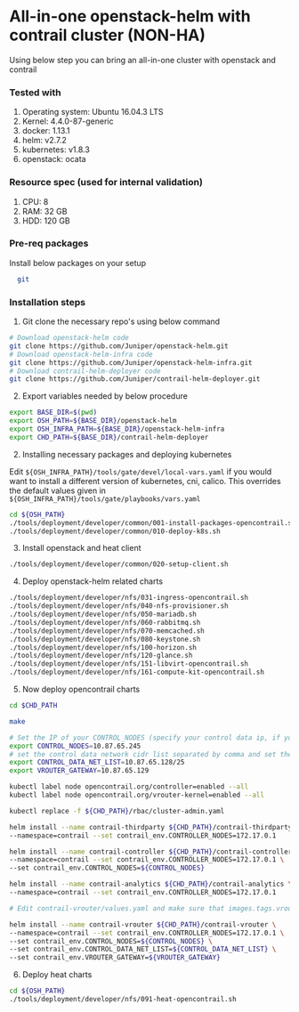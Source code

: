 # All-in-one openstack-helm with contrail cluster (NON-HA)

Using below step you can bring an all-in-one cluster with openstack and contrail

### Tested with

1. Operating system: Ubuntu 16.04.3 LTS
2. Kernel: 4.4.0-87-generic
3. docker: 1.13.1
4. helm: v2.7.2
5. kubernetes: v1.8.3
6. openstack: ocata

### Resource spec (used for internal validation)

1. CPU: 8
2. RAM: 32 GB
3. HDD: 120 GB

### Pre-req packages

Install below packages on your setup

```bash
  git
```

### Installation steps

1. Git clone the necessary repo's using below command
  ```bash
  # Download openstack-helm code
  git clone https://github.com/Juniper/openstack-helm.git
  # Download openstack-helm-infra code
  git clone https://github.com/Juniper/openstack-helm-infra.git
  # Download contrail-helm-deployer code
  git clone https://github.com/Juniper/contrail-helm-deployer.git
  ```

2. Export variables needed by below procedure

  ```bash
  export BASE_DIR=$(pwd)
  export OSH_PATH=${BASE_DIR}/openstack-helm
  export OSH_INFRA_PATH=${BASE_DIR}/openstack-helm-infra
  export CHD_PATH=${BASE_DIR}/contrail-helm-deployer
  ```

2. Installing necessary packages and deploying kubernetes

  Edit `${OSH_INFRA_PATH}/tools/gate/devel/local-vars.yaml` if you would want to install a different version of kubernetes, cni, calico. This overrides the default values given in `${OSH_INFRA_PATH}/tools/gate/playbooks/vars.yaml`

  ```bash
  cd ${OSH_PATH}
  ./tools/deployment/developer/common/001-install-packages-opencontrail.sh
  ./tools/deployment/developer/common/010-deploy-k8s.sh
  ```

3. Install openstack and heat client

  ```bash
  ./tools/deployment/developer/common/020-setup-client.sh
  ```

4. Deploy openstack-helm related charts

  ```bash
  ./tools/deployment/developer/nfs/031-ingress-opencontrail.sh
  ./tools/deployment/developer/nfs/040-nfs-provisioner.sh
  ./tools/deployment/developer/nfs/050-mariadb.sh
  ./tools/deployment/developer/nfs/060-rabbitmq.sh
  ./tools/deployment/developer/nfs/070-memcached.sh
  ./tools/deployment/developer/nfs/080-keystone.sh
  ./tools/deployment/developer/nfs/100-horizon.sh
  ./tools/deployment/developer/nfs/120-glance.sh
  ./tools/deployment/developer/nfs/151-libvirt-opencontrail.sh
  ./tools/deployment/developer/nfs/161-compute-kit-opencontrail.sh
  ```

5. Now deploy opencontrail charts

  ```bash
  cd $CHD_PATH

  make

  # Set the IP of your CONTROL_NODES (specify your control data ip, if you have one)
  export CONTROL_NODES=10.87.65.245
  # set the control data network cidr list separated by comma and set the respective gateway
  export CONTROL_DATA_NET_LIST=10.87.65.128/25
  export VROUTER_GATEWAY=10.87.65.129

  kubectl label node opencontrail.org/controller=enabled --all
  kubectl label node opencontrail.org/vrouter-kernel=enabled --all

  kubectl replace -f ${CHD_PATH}/rbac/cluster-admin.yaml

  helm install --name contrail-thirdparty ${CHD_PATH}/contrail-thirdparty \
  --namespace=contrail --set contrail_env.CONTROLLER_NODES=172.17.0.1

  helm install --name contrail-controller ${CHD_PATH}/contrail-controller \
  --namespace=contrail --set contrail_env.CONTROLLER_NODES=172.17.0.1 \
  --set contrail_env.CONTROL_NODES=${CONTROL_NODES}

  helm install --name contrail-analytics ${CHD_PATH}/contrail-analytics \
  --namespace=contrail --set contrail_env.CONTROLLER_NODES=172.17.0.1

  # Edit contrail-vrouter/values.yaml and make sure that images.tags.vrouter_kernel_init is right. Image tag name will be different depending upon your linux. Also set the conf.host_os to ubuntu or centos depending on your system

  helm install --name contrail-vrouter ${CHD_PATH}/contrail-vrouter \
  --namespace=contrail --set contrail_env.CONTROLLER_NODES=172.17.0.1 \
  --set contrail_env.CONTROL_NODES=${CONTROL_NODES} \
  --set contrail_env.CONTROL_DATA_NET_LIST=${CONTROL_DATA_NET_LIST} \
  --set contrail_env.VROUTER_GATEWAY=${VROUTER_GATEWAY}
  ```

6. Deploy heat charts

  ```bash
  cd ${OSH_PATH}
  ./tools/deployment/developer/nfs/091-heat-opencontrail.sh
  ```
